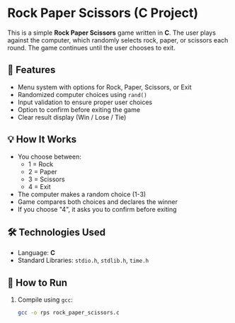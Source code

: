 # Rock Paper Scissors (C Project)

This is a simple **Rock Paper Scissors** game written in **C**. The user plays against the computer, which randomly selects rock, paper, or scissors each round. The game continues until the user chooses to exit.

## 🔧 Features

- Menu system with options for Rock, Paper, Scissors, or Exit
- Randomized computer choices using `rand()`
- Input validation to ensure proper user choices
- Option to confirm before exiting the game
- Clear result display (Win / Lose / Tie)

## 💡 How It Works

- You choose between:
  - 1 = Rock
  - 2 = Paper
  - 3 = Scissors
  - 4 = Exit
- The computer makes a random choice (1-3)
- Game compares both choices and declares the winner
- If you choose "4", it asks you to confirm before exiting

## 🛠️ Technologies Used

- Language: **C**
- Standard Libraries: `stdio.h`, `stdlib.h`, `time.h`


## 📁 How to Run

1. Compile using `gcc`:
   ```bash
   gcc -o rps rock_paper_scissors.c

